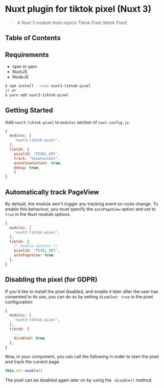 # Nuxt plugin for tiktok pixel (Nuxt 3)

> A Nuxt 3 module thats injects Tiktok Pixel (tiktok Pixel) 

## Table of Contents


## Requirements

* npm or yarn
* NuxtJS
* NodeJS

```bash
$ npm install --save nuxt3-tiktok-pixel
// or
$ yarn add nuxt3-tiktok-pixel
```

## Getting Started

Add `nuxt3-tiktok-pixel` to `modules` section of `nuxt.config.js`.

```js
{
  modules: [
    'nuxt3-tiktok-pixel',
  ],
  tiktok: {
    pixelId: 'PIXEL_KEY',
    track: "ViewContent",
    autoViewContent: true,
    debug: true,
    }
}
```

## Automatically track PageView

By default, the module won't trigger any tracking event on route change. To enable this behaviour, you must specify the `autoPageView` option and set to `true` in the Nuxt module options.

```js
{
  modules: [
    'nuxt3-tiktok-pixel',
  ],
  tiktok: {
    /* module options */
    pixelId: 'PIXEL_KEY',
    autoPageView: true
  },
}
```

## Disabling the pixel (for GDPR)

If you'd like to install the pixel disabled, and enable it later after the user has consented to its use, you can do so by setting `disabled: true` in the pixel configuration:

```js
{
  modules: [
    'nuxt3-tiktok-pixel',
  ],
  tiktok: {
    ...
    disabled: true
  },
}
```

Now, in your component, you can call the following in order to start the pixel and track the current page.

```js
this.$tt.enable()
```

The pixel can be disabled again later on by using the `.disable()` method.
